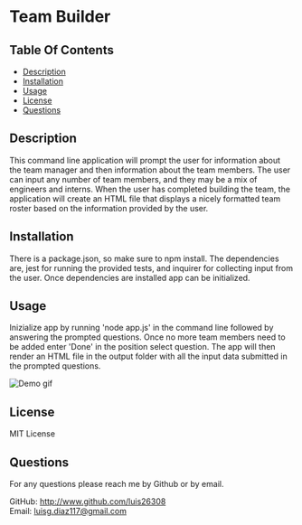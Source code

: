   # Team Builder

  ## Table Of Contents
  - [Description](#Description)  
  - [Installation](#installation)  
  - [Usage](#Usage)  
  - [License](#License)  
  - [Questions](#Questions)  

  ## Description
  This command line application will prompt the user for information about the team manager and then information about the team members. The user can input any number of team members, and they may be a mix of engineers and interns. When the user has completed building the team, the application will create an HTML file that displays a nicely formatted team roster based on the information provided by the user.

  ## Installation
  There is a package.json, so make sure to npm install. The dependencies are, jest for running the provided tests, and inquirer for collecting input from the user. Once dependencies are installed app can be initialized.

  ## Usage
  Inizialize app by running 'node app.js' in the command line followed by answering the prompted questions. Once no more team members need to be added enter 'Done' in the position select question. The app will then render an HTML file in the output folder with all the input data submitted in the prompted questions.
  
  ![Demo gif](./Assets/app-demo.gif)  

  ## License
  MIT License

  ## Questions
  For any questions please reach me by Github or by email.  

  GitHub: http://www.github.com/luis26308  
  Email: luisg.diaz117@gmail.com
